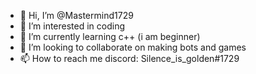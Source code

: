 - 👋 Hi, I’m @Mastermind1729
- 👀 I’m interested in coding
- 🌱 I’m currently learning c++ (i am beginner)
- 💞️ I’m looking to collaborate on making bots and games
- 📫 How to reach me discord: Silence_is_golden#1729

<!---
Mastermind1729/Mastermind1729 is a ✨ special ✨ repository because its `README.md` (this file) appears on your GitHub profile.
You can click the Preview link to take a look at your changes.
--->
